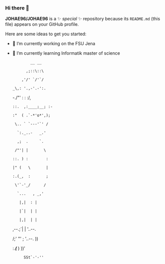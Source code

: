 ### Hi there 👋


**JOHAE96/JOHAE96** is a ✨ _special_ ✨ repository because its `README.md` (this file) appears on your GitHub profile.

Here are some ideas to get you started:

- 🔭 I’m currently working on the FSU Jena
- 🌱 I’m currently learning Informatik master of science


              __ __
							
            ,;::\::\
						
          ,'/' `/'`/
					
      _\,: '.,-'.-':.
			
     -./"'  :    :  :\/,
		 
      ::.  ,:____;__; :-
			
      :"  ( .`-*'o*',);
			
       \.. ` `---'`' /
			 
        `:._..-   _.'
				
        ,;  .     `.
				
       /"'| |       \
			 
      ::. ) :        :
			
      |" (   \       |
			
      :.(_,  :       ;
			
       \'`-'_/      /
			 
        `...   , _,'
				
         |,|  : |
				 
         |`|  | |
				 
         |,|  | |
				 
     ,--.;`|  | '..--.
		 
    /;' "' ;  '..--. ))
		
    \:.___(___   ) ))'
		
           SSt`-'-''

